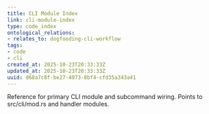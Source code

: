 ```yaml
---
title: CLI Module Index
link: cli-module-index
type: code_index
ontological_relations:
- relates_to: dogfooding-cli-workflow
tags:
- code
- cli
created_at: 2025-10-23T20:33:33Z
updated_at: 2025-10-23T20:33:33Z
uuid: d68a7c8f-be27-4973-8bf4-cfd35a343a41
---
```

Reference for primary CLI module and subcommand wiring.
Points to src/cli/mod.rs and handler modules.
